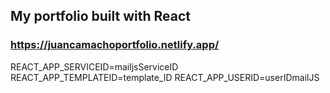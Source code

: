 ## My portfolio built with React
### https://juancamachoportfolio.netlify.app/
REACT_APP_SERVICEID=mailjsServiceID
REACT_APP_TEMPLATEID=template_ID
REACT_APP_USERID=userIDmailJS